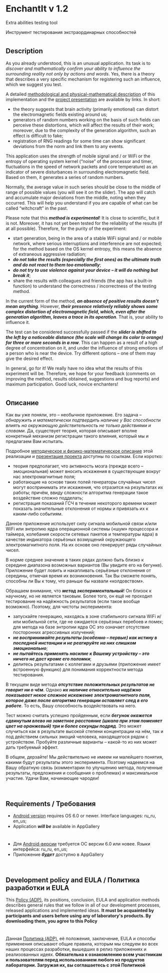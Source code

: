# EnchantIt v 1.2


Extra abilities testing tool

Инструмент тестирования экстраординарных способностей

#

## Description

As you already understood, this is an unusual application. Its task is to _discover and mathematically
confirm your ability to influence the surrounding reality not only by actions and words_. Yes, there
is a theory that describes a very specific mechanism for registering such an influence, which we suggest you test.

A detailed [methodological and physical-mathematical description](https://vk.com/@rd_aaow_fdl-enchantit) of this implementation and the
[project presentation](https://youtu.be/wSYtWe0xW4g) are available by links. In short:
- the theory suggests that brain activity (primarily emotional) can distort the electromagnetic fields existing around us;
- generators of random numbers working on the basis of such fields can perceive these distortions,
which will affect the results of their work; moreover, due to the complexity of the generation algorithm, such an effect is difficult to fake;
- registration of RNG readings for some time can show significant deviations from the norm and link them to any events.

This application uses the strength of mobile signal and / or WiFi or the entropy of operating system
kernel (“noise” of the processor and timer, fluctuations in the speed of network packets and core
temperature) as an indicator of severe disturbances in surrounding electromagnetic field. Based on them,
it generates a series of random numbers.

Normally, the average value in such series should be close to the middle of range of possible values
(you will see it on the slider). The app will catch and accumulate major deviations from the middle,
noting when they occurred. This will help you understand if you are capable of what can be called “witchcraft” in the past.

Please note that this ***method is experimental***! It is close to scientific, but it is not. Moreover,
it has not yet been tested for the reliability of the results (if at all possible). Therefore, for the purity of the experiment:
- start generation, being in the area of a stable WiFi signal and / or mobile network, where serious
interruptions and interference are not expected; for the method based on the OS kernel entropy, this
means the absence of extraneous aggressive radiation;
- ***do not take the results (especially the first ones) as the ultimate truth and do not react to them too emotionally***;
- ***do not try to use violence against your device – it will do nothing but break it***;
- share the results with colleagues and friends (the app has a built-in function) to understand the
correctness / incorrectness of the testing method.

In the current form of the method, ***an absence of positive results doesn’t mean anything***. However, ***their
presence relatively reliably shows some complex distortion of electromagnetic field, which, even after
the generation algorithm, leaves a trace in its operation***. That is, your ability to influence it.

The test can be considered successfully passed if the ***slider is shifted to the left by a noticeable
distance (the scale will change its color to orange) for three or more seconds in a row***. This can happen
as a result of a high degree of concentration on it, and under the influence of strong emotions of
a person who is near the device. Try different options – one of them may give the desired effect.

In general, go for it! We really have no idea what the results of this experiment will be. Therefore,
we hope for your feedback (comments on improving the method, results obtained, suggestions and bug reports)
and maximum participation. Good luck, novice enchanters!

#

## Описание

Как вы уже поняли, это – необычное приложение. Его задача – _обнаружить и математически подтвердить
наличие у Вас способности влиять на окружающую действительность не только действиями и словами_. Да,
существует теория, которая описывает вполне конкретный механизм регистрации такого влияния, который
мы и предлагаем Вам испытать.

Подробное [методическое и физико-математическое описание](https://vk.com/@rd_aaow_fdl-enchantit) этой реализации
и [презентация проекта](https://youtu.be/wSYtWe0xW4g) доступны по ссылкам. Если коротко:
- теория предполагает, что активность мозга (прежде всего – эмоциональная) может вносить искажения
в существующие вокруг нас электромагнитные поля;
- работающие на основе таких полей генераторы случайных чисел могут воспринимать эти искажения, что
отразится на результатах их работы; причём, ввиду сложности алгоритма генерации такое воздействие сложно подделать;
- регистрация показаний ГСЧ в течение некоторого времени может показать значительные отклонения от
нормы и привязать их к каким-либо событиям.

Данное приложение использует силу сигнала мобильной связи и/или WiFi или энтропию ядра операционной
системы («шум» процессора и таймера, колебания скорости сетевых пакетов и температуры ядра) в качестве
индикатора серьёзных возмущений окружающего электромагнитного поля. На их основе оно генерирует ряды случайных чисел.

В норме среднее значение в таких рядах должно быть близко к середине диапазона возможных вариантов
(Вы увидите его на бегунке). Приложение будет ловить и накапливать серьёзные отклонения от середины,
отмечая время их возникновения. Так Вы сможете понять, способны ли Вы к тому, что раньше бы назвали «колдовством».

Обращаем внимание, что ***метод экспериментальный***! Он близок к научному, но не является таковым.
Более того, он ещё не проходил тестирование на надёжность результатов (если такое вообще возможно).
Поэтому, для чистоты эксперимента:
- запускайте генерацию, находясь в зоне стабильного сигнала WiFi и/или мобильной сети, где не ожидается
серьёзных перебоев и помех; для метода на базе энтропии ядра ОС это означает отсутствие посторонних агрессивных излучений;
- ***не воспринимайте результаты (особенно – первые) как истину в последней инстанции и не реагируйте на них слишком эмоционально***;
- ***не пытайтесь применять насилие к Вашему устройству – это ничего не даст кроме его поломки***;
- делитесь результатами с коллегами и друзьями (приложение имеет встроенную функцию) для понимания корректности метода тестирования.

В текущем виде метода ***отсутствие положительных результатов не говорит ни о чём***. Однако ***их наличие
относительно надёжно показывает некое сложное искажение электромагнитного поля, которое даже после
алгоритма генерации оставляет след в его работе***. То есть, Вашу способность воздействовать на него.

Тест можно считать успешно пройденным, если ***бегунок окажется сдвинутым влево на заметное расстояние
(шкала при этом поменяет цвет на оранжевый) три и более секунды подряд***. Это может случиться как
в результате высокой степени концентрации на нём, так и под действием сильных эмоций человека,
находящегося рядом с устройством. Пробуйте различные варианты – какой-то из них может дать требуемый эффект.

В общем, дерзайте! Мы действительно не имеем ни малейшего понятия, какими будут результаты этого
эксперимента. Поэтому надеемся на Вашу обратную связь (комментарии по улучшению метода, полученные
результаты, предложения и сообщения о проблемах) и максимальное участие. Удачи Вам, начинающие чародеи!

&nbsp;



## Requirements / Требования

- [Android version](https://play.google.com/store/apps/details?id=com.RD_AAOW.EnchantIt) requires OS 6.0 or newer. Interface languages: ru_ru, en_us;
- Application ***will be*** available in AppGallery

#

- Для [Android-версии](https://play.google.com/store/apps/details?id=com.RD_AAOW.EnchantIt) требуется ОС версии 6.0 или новее. Языки интерфейса: ru_ru, en_us;
- Приложение ***будет*** доступно в AppGallery

&nbsp;



## Development policy and EULA / Политика разработки и EULA

This [Policy (ADP)](https://vk.com/@rd_aaow_fdl-adp), its positions, conclusion, EULA and application methods
describes general rules that we follow in all of our development processes, released applications and implemented
ideas.
**It must be acquainted by participants and users before using any of laboratory's products.
By downloading them, you agree to this Policy**

#

Данная [Политика (ADP)](https://vk.com/@rd_aaow_fdl-adp), её положения, заключение, EULA и способы применения
описывают общие правила, которым мы следуем во всех наших процессах разработки, вышедших в релиз приложениях
и реализованных идеях.
**Обязательна к ознакомлению всем участникам и пользователям перед использованием любого из продуктов лаборатории.
Загружая их, вы соглашаетесь с этой Политикой**
